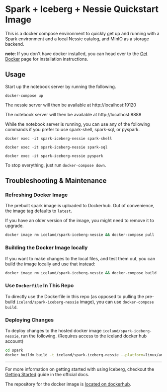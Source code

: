 <!--
 Licensed to the Apache Software Foundation (ASF) under one
 or more contributor license agreements.  See the NOTICE file
 distributed with this work for additional information
 regarding copyright ownership.  The ASF licenses this file
 to you under the Apache License, Version 2.0 (the
 "License"); you may not use this file except in compliance
 with the License.  You may obtain a copy of the License at

   http://www.apache.org/licenses/LICENSE-2.0

 Unless required by applicable law or agreed to in writing,
 software distributed under the License is distributed on an
 "AS IS" BASIS, WITHOUT WARRANTIES OR CONDITIONS OF ANY
 KIND, either express or implied.  See the License for the
 specific language governing permissions and limitations
 under the License.
-->

# Spark + Iceberg + Nessie Quickstart Image

This is a docker compose environment to quickly get up and running with a Spark environment and a local Nessie
catalog, and MinIO as a storage backend.

**note**: If you don't have docker installed, you can head over to the [Get Docker](https://docs.docker.com/get-docker/)
page for installation instructions.

## Usage
Start up the notebook server by running the following.
```
docker-compose up
```
The nessie server will then be available at http://localhost:19120

The notebook server will then be available at http://localhost:8888

While the notebook server is running, you can use any of the following commands if you prefer to use spark-shell, spark-sql, or pyspark.
```
docker exec -it spark-iceberg-nessie spark-shell
```
```
docker exec -it spark-iceberg-nessie spark-sql
```
```
docker exec -it spark-iceberg-nessie pyspark
```

To stop everything, just run `docker-compose down`.

## Troubleshooting & Maintenance

### Refreshing Docker Image

The prebuilt spark image is uploaded to Dockerhub. Out of convenience, the image tag defaults to `latest`.

If you have an older version of the image, you might need to remove it to upgrade.
```bash
docker image rm iceland/spark-iceberg-nessie && docker-compose pull
```

### Building the Docker Image locally

If you want to make changes to the local files, and test them out, you can build the image locally and use that instead:

```bash
docker image rm iceland/spark-iceberg-nessie && docker-compose build
```

### Use `Dockerfile` In This Repo

To directly use the Dockerfile in this repo (as opposed to pulling the pre-build `iceland/spark-iceberg-nessie` image), you can use `docker-compose build`.

### Deploying Changes

To deploy changes to the hosted docker image `iceland/spark-iceberg-nessie`, run the following. (Requires access to the iceland docker hub account)

```sh
cd spark
docker buildx build -t iceland/spark-iceberg-nessie --platform=linux/amd64,linux/arm64 . --push
```

---

For more information on getting started with using Iceberg, checkout
the [Getting Started](https://iceberg.apache.org/getting-started/) guide in the official docs.

The repository for the docker image is [located on dockerhub](https://hub.docker.com/r/iceland/spark-iceberg-nessie).
